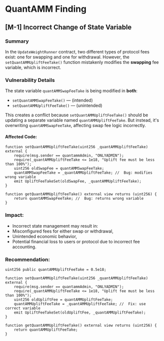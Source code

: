 #  QuantAMM Finding

## [M-1] Incorrect Change of State Variable

###  Summary
In the `UpdateWeightRunner` contract, two different types of protocol fees exist: one for swapping and one for withdrawal. However, the `setQuantAMMUpliftFeeTake()` function mistakenly modifies the **swapping** fee variable, which is incorrect.

###  Vulnerability Details
The state variable `quantAMMSwapFeeTake` is being modified in **both**:
- `setQuantAMMSwapFeeTake()` — (intended)
- `setQuantAMMUpliftFeeTake()` — (unintended)

This creates a conflict because `setQuantAMMUpliftFeeTake()` should be updating a separate variable named `quantAMMUpliftFeeTake`. But instead, it's overwriting `quantAMMSwapFeeTake`, affecting swap fee logic incorrectly.

####  Affected Code:
```solidity
function setQuantAMMUpliftFeeTake(uint256 _quantAMMUpliftFeeTake) external {
    require(msg.sender == quantammAdmin, "ONLYADMIN");
    require(_quantAMMUpliftFeeTake <= 1e18, "Uplift fee must be less than 100%");
    uint256 oldSwapFee = quantAMMSwapFeeTake;
    quantAMMSwapFeeTake = _quantAMMUpliftFeeTake; //  Bug: modifies wrong variable
    emit UpliftFeeTakeSet(oldSwapFee, _quantAMMUpliftFeeTake);
}

function getQuantAMMUpliftFeeTake() external view returns (uint256) {
    return quantAMMSwapFeeTake; //  Bug: returns wrong variable
}
```

### Impact:
- Incorrect state management may result in:
- Misconfigured fees for either swap or withdrawal,
- Unintended economic behavior,
- Potential financial loss to users or protocol due to incorrect fee accounting.

### Recommendation:
``` solidity
uint256 public quantAMMUpliftFeeTake = 0.5e18;

function setQuantAMMUpliftFeeTake(uint256 _quantAMMUpliftFeeTake) external {
    require(msg.sender == quantammAdmin, "ONLYADMIN");
    require(_quantAMMUpliftFeeTake <= 1e18, "Uplift fee must be less than 100%");
    uint256 oldUpliftFee = quantAMMUpliftFeeTake;
    quantAMMUpliftFeeTake = _quantAMMUpliftFeeTake; //  Fix: use correct variable
    emit UpliftFeeTakeSet(oldUpliftFee, _quantAMMUpliftFeeTake);
}

function getQuantAMMUpliftFeeTake() external view returns (uint256) {
    return quantAMMUpliftFeeTake;
}
```